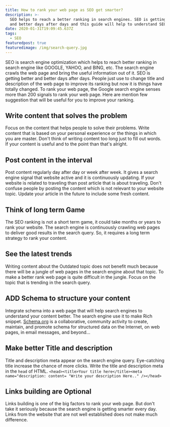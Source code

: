 ```yaml
---
title: How to rank your web page as SEO get smarter?
description: >-
  SEO helps to reach a better ranking in search engines. SEO is getting better
  and better days after days and this guide will help to understand SEO better.
date: 2020-01-31T19:09:45.637Z
tags:
  - SEO
featuredpost: true
featuredimage: /img/search-query.jpg
---
```

SEO is search engine optimization which helps to reach better ranking in search engine like GOOGLE, YAHOO, and BING, etc. The search engine crawls the web page and bring the useful information out of it. SEO is getting better and better days after days. People just use to change title and description of the web page to improve its ranking but now it is things have totally changed. To rank your web page, the Google search engine senses more than 200 signals to rank your web page. Here are mention few suggestion that will be useful for you to improve your ranking.

## Write content that solves the problem

Focus on the content that helps people to solve their problems. Write content that is based on your personal experience or the things in which you are master. Don't think of writing content too long just to fill out words. If your content is useful and to the point than that's alright.

## Post content in the interval

Post content regularly day after day or week after week. It gives a search engine signal that website active and it is continuously updating. If your website is related to traveling than post article that is about traveling. Don't confuse people by posting the content which is not relevant to your website topic.  Update your article in the future to include some fresh content.

## Think of long term Game

The SEO ranking is not a short term game, it could take months or years to rank your website. The search engine is continuously crawling web pages to deliver good results in the search query. So, it requires a long term strategy to rank your content.

## See the latest trends

Writing content about the Outdated topic does not benefit much because there will be a jungle of web pages in the search engine about that topic. To make a better rank web page is quite difficult in the jungle. Focus on the topic that is trending in the search query.

## ADD Schema to structure your content

Integrate schema into a web page that will help search engines to understand your content better. The search engine use it to make Rich snippet. [Schema.org](https://schema.org) is a collaborative, community activity to create, maintain, and promote schema for structured data on the Internet, on web pages, in email messages, and beyond...

## Make better Title and description

Title and description meta appear on the search engine query. Eye-catching title increase the chance of more clicks.  Write the title and description meta in the `head` of HTML.
`<head><title>Your title here</title><meta name="description: content= "Write your description Here.." /></head>`

## Links building are Optional

Links building is one of the big factors to rank your web page. But don't take it seriously because the search engine is getting smarter every day. Links from the website that are not well established does not make much difference.
